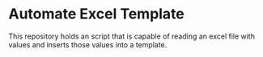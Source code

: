 # Automate Excel Template

This repository holds an script that is capable of reading an excel file with values and inserts those values into a template.